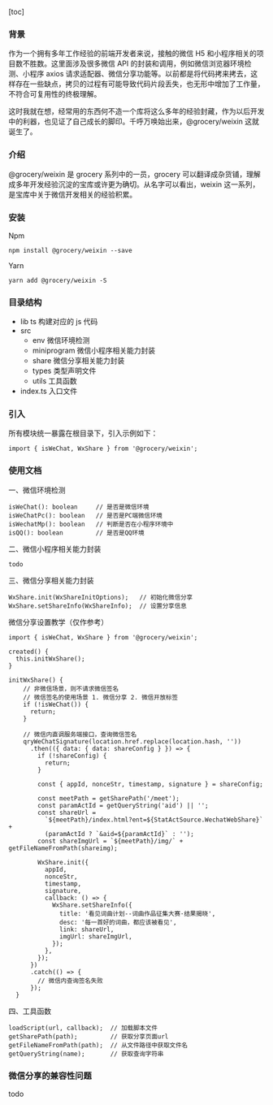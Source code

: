 [toc]

### 背景

作为一个拥有多年工作经验的前端开发者来说，接触的微信 H5 和小程序相关的项目数不胜数。这里面涉及很多微信 API 的封装和调用，例如微信浏览器环境检测、小程序 axios 请求适配器、微信分享功能等。以前都是将代码拷来拷去，这样存在一些缺点，拷贝的过程有可能导致代码片段丢失，也无形中增加了工作量，不符合可复用性的终极理解。

这时我就在想，经常用的东西何不造一个库将这么多年的经验封藏，作为以后开发中的利器，也见证了自己成长的脚印。千呼万唤始出来，@grocery/weixin 这就诞生了。

### 介绍

@grocery/weixin 是 grocery 系列中的一员，grocery 可以翻译成杂货铺，理解成多年开发经验沉淀的宝库或许更为确切。从名字可以看出，weixin 这一系列，是宝库中关于微信开发相关的经验积累。

### 安装

Npm

```
npm install @grocery/weixin --save
```

Yarn

```
yarn add @grocery/weixin -S
```

### 目录结构

- lib ts 构建对应的 js 代码
- src
  - env 微信环境检测
  - miniprogram 微信小程序相关能力封装
  - share 微信分享相关能力封装
  - types 类型声明文件
  - utils 工具函数
- index.ts 入口文件

### 引入

所有模块统一暴露在根目录下，引入示例如下：

```
import { isWeChat, WxShare } from '@grocery/weixin';
```

### 使用文档

一、微信环境检测

```
isWeChat(): boolean     // 是否是微信环境
isWeChatPc(): boolean   // 是否是PC端微信环境
isWechatMp(): boolean   // 判断是否在小程序环境中
isQQ(): boolean         // 是否是QQ环境
```

二、微信小程序相关能力封装

```
todo
```

三、微信分享相关能力封装

```
WxShare.init(WxShareInitOptions);   // 初始化微信分享
WxShare.setShareInfo(WxShareInfo);  // 设置分享信息
```

微信分享设置教学（仅作参考）

```
import { isWeChat, WxShare } from '@grocery/weixin';

created() {
  this.initWxShare();
}

initWxShare() {
    // 非微信场景，则不请求微信签名
    // 微信签名的使用场景 1. 微信分享 2. 微信开放标签
    if (!isWeChat()) {
      return;
    }

    // 微信内直调服务端接口，查询微信签名
    qryWeChatSignature(location.href.replace(location.hash, ''))
      .then(({ data: { data: shareConfig } }) => {
        if (!shareConfig) {
          return;
        }

        const { appId, nonceStr, timestamp, signature } = shareConfig;

        const meetPath = getSharePath('/meet');
        const paramActId = getQueryString('aid') || '';
        const shareUrl =
          `${meetPath}/index.html?ent=${StatActSource.WechatWebShare}` +
          (paramActId ? `&aid=${paramActId}` : '');
        const shareImgUrl = `${meetPath}/img/` + getFileNameFromPath(shareimg);

        WxShare.init({
          appId,
          nonceStr,
          timestamp,
          signature,
          callback: () => {
            WxShare.setShareInfo({
              title: '看见词曲计划--词曲作品征集大赛·结果揭晓',
              desc: '每一首好的词曲，都应该被看见',
              link: shareUrl,
              imgUrl: shareImgUrl,
            });
          },
        });
      })
      .catch(() => {
        // 微信内查询签名失败
      });
  }
```

四、工具函数

```
loadScript(url, callback);  // 加载脚本文件
getSharePath(path);         // 获取分享页面url
getFileNameFromPath(path);  // 从文件路径中获取文件名
getQueryString(name);       // 获取查询字符串
```

### 微信分享的兼容性问题

todo
